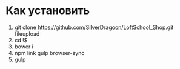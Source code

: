 # Как установить

1. git clone https://github.com/SilverDragoon/LoftSchool_Shop.git fileupload
2. cd !$
3. bower i
4. npm link gulp browser-sync
5. gulp
